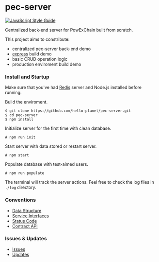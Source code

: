 # pec-server

[![JavaScript Style Guide][js-style-image ]][js-style-url]

Centralized back-end server for PowExChain built from scratch.

This project aims to constribute:

* centralized pec-server back-end demo
* [express](http://www.expressjs.com/) build demo
* basic CRUD operation logic
* production enviroment build demo

### Install and Startup
Make sure that you've had [Redis](https://redis.io/) server and Node.js installed before running.

Build the enviroment.

```
$ git clone https://github.com/hello-planet/pec-server.git
$ cd pec-server
$ npm install
```
Initialize server for the first time with clean database.
```
# npm run init
```
Start server with data stored or restart server.
```
# npm start
```
Populate database with test-aimed users.

```
# npm run populate
```

The terminal will track the server actions. Feel free to check the log files in `./log` directory. 

### Conventions

* [Data Structure](doc/data.md)
* [Service Interfaces](doc/handler.md)
* [Status Code](doc/status.md)
* [Contract API](doc/contract.md)

### Issues & Updates

* [Issues](doc/issue\&update.md#issues)
* [Updates](doc/issue\&update.md#updates)

[js-style-image ]: https://img.shields.io/badge/code_style-standard-brightgreen.svg
[js-style-url]: https://standardjs.com